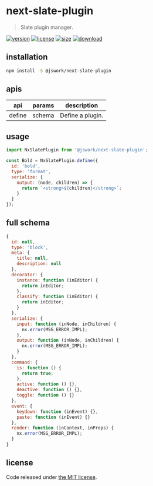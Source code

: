 # next-slate-plugin
> Slate plugin manager.

[![version][version-image]][version-url]
[![license][license-image]][license-url]
[![size][size-image]][size-url]
[![download][download-image]][download-url]

## installation
```bash
npm install -S @jswork/next-slate-plugin
```

## apis
| api    | params | description      |
| ------ | ------ | ---------------- |
| define | schema | Define a plugin. |

## usage
```js
import NxSlatePlugin from '@jswork/next-slate-plugin';

const Bold = NxSlatePlugin.define({
  id: 'bold',
  type: 'format',
  serialize: {
    output: (node, children) => {
      return `<strong>${children}</strong>`;
    }
  }
});
```

## full schema
```js
{
  id: null,
  type: 'block',
  meta: {
    title: null,
    description: null
  },
  decorator: {
    instance: function (inEditor) {
      return inEditor;
    },
    classify: function (inEditor) {
      return inEditor;
    }
  },
  serialize: {
    input: function (inNode, inChildren) {
      nx.error(MSG_ERROR_IMPL);
    },
    output: function (inNode, inChildren) {
      nx.error(MSG_ERROR_IMPL);
    }
  },
  command: {
    is: function () {
      return true;
    },
    active: function () {},
    deactive: function () {},
    toggle: function () {}
  },
  event: {
    keydown: function (inEvent) {},
    paste: function (inEvent) {}
  },
  render: function (inContext, inProps) {
    nx.error(MSG_ERROR_IMPL);
  }
}
```

## license
Code released under [the MIT license](https://github.com/afeiship/next-slate-plugin/blob/master/LICENSE.txt).

[version-image]: https://img.shields.io/npm/v/@jswork/next-slate-plugin
[version-url]: https://npmjs.org/package/@jswork/next-slate-plugin

[license-image]: https://img.shields.io/npm/l/@jswork/next-slate-plugin
[license-url]: https://github.com/afeiship/next-slate-plugin/blob/master/LICENSE.txt

[size-image]: https://img.shields.io/bundlephobia/minzip/@jswork/next-slate-plugin
[size-url]: https://github.com/afeiship/next-slate-plugin/blob/master/dist/next-slate-plugin.min.js

[download-image]: https://img.shields.io/npm/dm/@jswork/next-slate-plugin
[download-url]: https://www.npmjs.com/package/@jswork/next-slate-plugin
